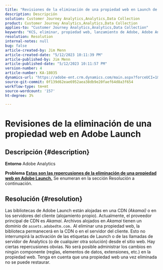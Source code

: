 ```yaml
---
title: "Revisiones de la eliminación de una propiedad web en Launch de Adobe"
description: Descripción
solution: Customer Journey Analytics,Analytics,Data Collection
product: Customer Journey Analytics,Analytics,Data Collection
applies-to: "Customer Journey Analytics,Analytics,Data Collection"
keywords: "KCS, eliminar, propiedad web, lanzamiento de Adobe, Adobe Analytics, recopilación de datos, preguntas frecuentes"
resolution: Resolution
internal-notes: null
bug: false
article-created-by: Jim Menn
article-created-date: "5/12/2023 10:11:39 PM"
article-published-by: Jim Menn
article-published-date: "5/12/2023 10:11:57 PM"
version-number: 4
article-number: KA-18035
dynamics-url: "https://adobe-ent.crm.dynamics.com/main.aspx?forceUCI=1&pagetype=entityrecord&etn=knowledgearticle&id=7a507ef6-11f1-ed11-8849-6045bd006295"
source-git-commit: 0f139d62eae6952aea38db9e20faef64d8a3f654
workflow-type: tm+mt
source-wordcount: '157'
ht-degree: 3%

---
```


# Revisiones de la eliminación de una propiedad web en Adobe Launch

## Descripción {#description}


<b>Entorno</b>
Adobe Analytics

<b>Problema</b>
<u><b>Estas son las repercusiones de la eliminación de una propiedad web en Adobe Launch.</b></u>
Se enumeran en la sección Resolución a continuación.


## Resolución {#resolution}


Las bibliotecas de Adobe Launch están alojadas en una CDN *(Akamai)* o en los servidores del cliente (alojamiento propio).
Actualmente, el proveedor principal de CDN es *Akamai*.
Archivos alojados en *Akamai* tienen un dominio de `assets.adobedtm.com.` Al eliminar una propiedad web, la biblioteca permanecerá en la CDN o en el servidor del cliente.
Esto no interrumpirá la activación de las etiquetas de Launch o de las llamadas de servidor de Analytics (o de cualquier otra solución) desde el sitio web.
Hay ciertas repercusiones obvias.
No será posible administrar los cambios en ningún componente (reglas, elementos de datos, extensiones, etc.) en la propiedad web.
Tenga en cuenta que una propiedad web una vez eliminada no se puede restaurar.
